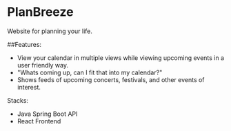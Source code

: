 # PlanBreeze
Website for planning your life.

##Features:
- View your calendar in multiple views while viewing upcoming events in a user friendly way.  
- "Whats coming up, can I fit that into my calendar?"
- Shows feeds of upcoming concerts, festivals, and other events of interest.

Stacks:
- Java Spring Boot API
- React Frontend
